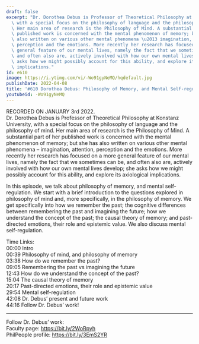 ```yaml
---
draft: false
excerpt: "Dr. Dorothea Debus is Professor of Theoretical Philosophy at Konstanz University,\
  \ with a special focus on the philosophy of language and the philosophy of mind.\
  \ Her main area of research is the Philosophy of Mind. A substantial part of her\
  \ published work is concerned with the mental phenomenon of memory; but she has\
  \ also written on various other mental phenomena \u2013 imagination, attention,\
  \ perception and the emotions. More recently her research has focused on a more\
  \ general feature of our mental lives, namely the fact that we sometimes can be,\
  \ and often also are, actively involved with how our own mental lives develop; she\
  \ asks how we might possibly account for this ability, and explore its axiological\
  \ implications."
id: e610
image: https://i.ytimg.com/vi/-Wo91gyNeMQ/hqdefault.jpg
publishDate: 2022-04-08
title: '#610 Dorothea Debus: Philosophy of Memory, and Mental Self-regulation'
youtubeid: -Wo91gyNeMQ
---
```

RECORDED ON JANUARY 3rd 2022.  
Dr. Dorothea Debus is Professor of Theoretical Philosophy at Konstanz University, with a special focus on the philosophy of language and the philosophy of mind. Her main area of research is the Philosophy of Mind. A substantial part of her published work is concerned with the mental phenomenon of memory; but she has also written on various other mental phenomena – imagination, attention, perception and the emotions. More recently her research has focused on a more general feature of our mental lives, namely the fact that we sometimes can be, and often also are, actively involved with how our own mental lives develop; she asks how we might possibly account for this ability, and explore its axiological implications.

In this episode, we talk about philosophy of memory, and mental self-regulation. We start with a brief introduction to the questions explored in philosophy of mind and, more specifically, in the philosophy of memory. We get specifically into how we remember the past; the cognitive differences between remembering the past and imagining the future; how we understand the concept of the past; the causal theory of memory; and past-directed emotions, their role and epistemic value. We also discuss mental self-regulation.

Time Links:  
00:00 Intro  
00:39  Philosophy of mind, and philosophy of memory  
03:38  How do we remember the past?  
09:05  Remembering the past vs imagining the future  
12:43  How do we understand the concept of the past?  
15:04  The causal theory of memory  
20:17  Past-directed emotions, their role and epistemic value  
29:54  Mental self-regulation  
42:08  Dr. Debus’ present and future work  
44:16  Follow Dr. Debus’ work!

---

Follow Dr. Debus’ work:  
Faculty page: https://bit.ly/2WoRpyh  
PhilPeople profile: https://bit.ly/3EmS2YR
